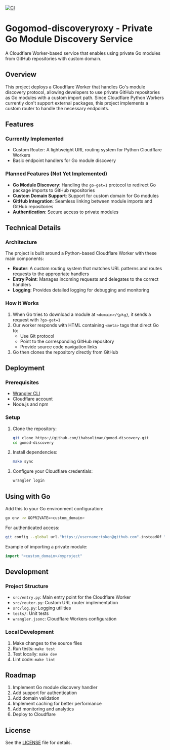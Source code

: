 [![CI](https://github.com/ihabsoliman/gomod-discovery/actions/workflows/ci.yml/badge.svg)](https://github.com/ihabsoliman/gomod-discovery/actions/workflows/ci.yml)

# Gogomod-discoveryroxy - Private Go Module Discovery Service

A Cloudflare Worker-based service that enables using private Go modules from GitHub repositories with custom domain.

## Overview

This project deploys a Cloudflare Worker that handles Go's module discovery protocol, allowing developers to use private GitHub repositories as Go modules with a custom import path. Since Cloudflare Python Workers currently don't support external packages, this project implements a custom router to handle the necessary endpoints.

## Features

### Currently Implemented
- Custom Router: A lightweight URL routing system for Python Cloudflare Workers
- Basic endpoint handlers for Go module discovery

### Planned Features (Not Yet Implemented)
- **Go Module Discovery**: Handling the `go-get=1` protocol to redirect Go package imports to GitHub repositories
- **Custom Domain Support**: Support for custom domain for Go modules
- **GitHub Integration**: Seamless linking between module imports and GitHub repositories
- **Authentication**: Secure access to private modules

## Technical Details

### Architecture

The project is built around a Python-based Cloudflare Worker with these main components:

- **Router**: A custom routing system that matches URL patterns and routes requests to the appropriate handlers
- **Entry Point**: Manages incoming requests and delegates to the correct handlers
- **Logging**: Provides detailed logging for debugging and monitoring

### How it Works

1. When Go tries to download a module at `<domain>/{pkg}`, it sends a request with `?go-get=1`
2. Our worker responds with HTML containing `<meta>` tags that direct Go to:
   - Use Git protocol
   - Point to the corresponding GitHub repository
   - Provide source code navigation links
3. Go then clones the repository directly from GitHub

## Deployment

### Prerequisites

- [Wrangler CLI](https://developers.cloudflare.com/workers/wrangler/install-and-update/)
- Cloudflare account
- Node.js and npm

### Setup

1. Clone the repository:
   ```bash
   git clone https://github.com/ihabsoliman/gomod-discovery.git
   cd gomod-discovery
   ```

2. Install dependencies:
   ```bash
   make sync
   ```

3. Configure your Cloudflare credentials:
   ```bash
   wrangler login
   ```


## Using with Go

Add this to your Go environment configuration:
```bash
go env -w GOPRIVATE=<custom_domain>
```

For authenticated access:
```bash
git config --global url."https://username:token@github.com".insteadOf "https://github.com"
```

Example of importing a private module:
```go
import "<custom_domain>/myproject"
```

## Development

### Project Structure

- `src/entry.py`: Main entry point for the Cloudflare Worker
- `src/router.py`: Custom URL router implementation
- `src/log.py`: Logging utilities
- `tests/`: Unit tests
- `wrangler.jsonc`: Cloudflare Workers configuration

### Local Development

1. Make changes to the source files
2. Run tests: `make test`
3. Test locally: `make dev`
4. Lint code: `make lint`

## Roadmap

1. Implement Go module discovery handler
2. Add support for authentication
3. Add domain validation
4. Implement caching for better performance
5. Add monitoring and analytics
6. Deploy to Cloudflare

## License

See the [LICENSE](LICENSE) file for details.